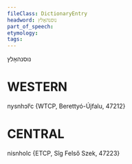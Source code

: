 ```yaml
---
fileClass: DictionaryEntry
headword: נוסנהאָלץ
part_of_speech: 
etymology: 
tags: 
---
```

נוסנהאָלץ

WESTERN
========

nysnhɔlʲc {WTCP, Berettyó-Újfalu, 47212}

CENTRAL
========

nisnholc {ETCP, Sîg Felső Szek, 47223}
